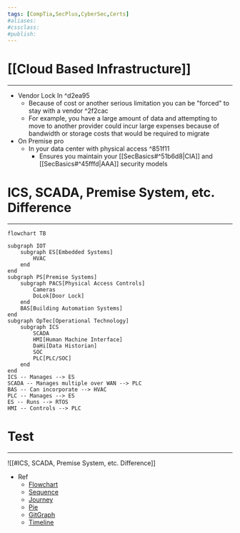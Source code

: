 ```yaml
---
tags: [CompTia,SecPlus,CyberSec,Certs]
#aliases:
#cssclass:
#publish:
---
```


# [[Cloud Based Infrastructure]]
---
- Vendor Lock In ^d2ea95
	- Because of cost or another serious limitation you can be "forced" to stay with a vendor ^2f2cac
	- For example, you have a large amount of data and attempting to move to another provider could incur large expenses because of bandwidth or storage costs that would be required to migrate
-  On Premise pro
	- In your data center with physical access ^851f11
		- Ensures you maintain your [[SecBasics#^51b6d8|CIA]] and [[SecBasics#^45fffd|AAA]] security models

# ICS, SCADA, Premise System, etc. Difference
---

```mermaid
flowchart TB
  
subgraph IOT
    subgraph ES[Embedded Systems]
        HVAC
    end
end
subgraph PS[Premise Systems]
    subgraph PACS[Physical Access Controls]
        Cameras
        DoLok[Door Lock]
    end
    BAS[Building Automation Systems]
end
subgraph OpTec[Operational Technology]
	subgraph ICS
	    SCADA
	    HMI[Human Machine Interface]
	    DaHi[Data Historian]
	    SOC
	    PLC[PLC/SOC]
	end
end
ICS -- Manages --> ES
SCADA -- Manages multiple over WAN --> PLC
BAS -- Can incorporate --> HVAC
PLC -- Manages --> ES
ES -- Runs --> RTOS
HMI -- Controls --> PLC
```

# Test
---
![[#ICS, SCADA, Premise System, etc. Difference]]

- Ref
	- [Flowchart](https://mermaid.js.org/syntax/flowchart.html)
	- [Sequence](https://mermaid.js.org/syntax/sequenceDiagram.html)
	- [Journey](https://mermaid.js.org/syntax/userJourney.html)
	- [Pie](https://mermaid.js.org/syntax/pie.html)
	- [GitGraph](https://mermaid.js.org/syntax/gitgraph.html)
	- [Timeline](https://mermaid.js.org/syntax/timeline.html)
